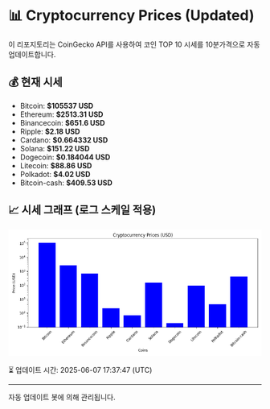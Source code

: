 
# 📊 Cryptocurrency Prices (Updated)

이 리포지토리는 CoinGecko API를 사용하여 코인 TOP 10 시세를 10분가격으로 자동 업데이트합니다.

## 💰 현재 시세
- Bitcoin: **$105537 USD**
- Ethereum: **$2513.31 USD**
- Binancecoin: **$651.6 USD**
- Ripple: **$2.18 USD**
- Cardano: **$0.664332 USD**
- Solana: **$151.22 USD**
- Dogecoin: **$0.184044 USD**
- Litecoin: **$88.86 USD**
- Polkadot: **$4.02 USD**
- Bitcoin-cash: **$409.53 USD**

## 📈 시세 그래프 (로그 스케일 적용)
![Crypto Prices](crypto_prices.png)

⏳ 업데이트 시간: 2025-06-07 17:37:47 (UTC)

---
자동 업데이트 봇에 의해 관리됩니다.
